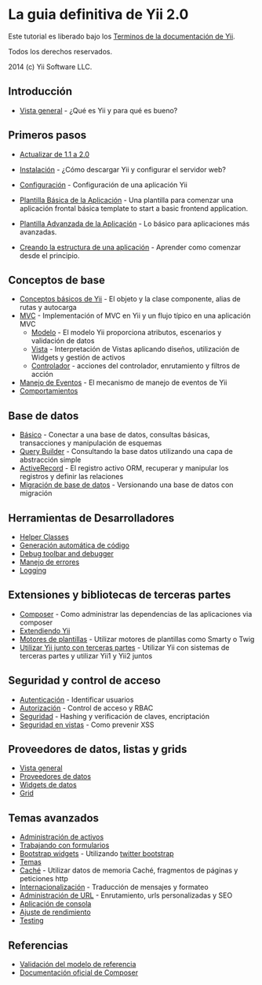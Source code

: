 La guia definitiva de Yii 2.0
==========================

Este tutorial es liberado bajo los [Terminos de la documentación de Yii](http://www.yiiframework.com/doc/terms/).

Todos los derechos reservados.

2014 (c) Yii Software LLC.

Introducción
------------

- [Vista general](overview.md) - ¿Qué es Yii y para qué es bueno?

Primeros pasos
-------------

- [Actualizar de 1.1 a 2.0](upgrade-from-v1.md)
- [Instalación](installation.md) - ¿Cómo descargar Yii y configurar el servidor web?
- [Configuración](configuration.md) - Configuración de una aplicación Yii

- [Plantilla Básica de la Aplicación](apps-basic.md) - Una plantilla para comenzar una aplicación frontal básica template to start a basic frontend application.
- [Plantilla Advanzada de la Aplicación](apps-advanced.md) - Lo básico para aplicaciones más avanzadas.

- [Creando la estructura de una aplicación](apps-own.md) - Aprender como comenzar desde el principio.

Conceptos de base
-------------

- [Conceptos básicos de Yii](basics.md) - El objeto y la clase componente, alias de rutas y autocarga
- [MVC](mvc.md) - Implementación of MVC en Yii y un flujo típico en una aplicación MVC
  - [Modelo](model.md) - El modelo Yii proporciona atributos, escenarios y validación de datos
  - [Vista](view.md) - Interpretación de Vistas aplicando diseños, utilización de Widgets y gestión de activos
  - [Controlador](controller.md) - acciones del controlador, enrutamiento y filtros de acción
- [Manejo de Eventos](events.md) - El mecanismo de manejo de eventos de Yii
- [Comportamientos](behaviors.md)

Base de datos
--------

- [Básico](database-basics.md) - Conectar a una base de datos, consultas básicas, transacciones y manipulación de esquemas
- [Query Builder](query-builder.md) - Consultando la base datos utilizando una capa de abstracción simple
- [ActiveRecord](active-record.md) - El registro activo ORM, recuperar y manipular los registros y definir las relaciones
- [Migración de base de datos](console-migrate.md) - Versionando una base de datos con migración

Herramientas de Desarrolladores
---------------------------

- [Helper Classes](helpers.md)
- [Generación automática de código](gii.md)
- [Debug toolbar and debugger](module-debug.md)
- [Manejo de errores](error.md)
- [Logging](logging.md)

Extensiones y bibliotecas de terceras partes
---------------------------------------

- [Composer](composer.md) - Como administrar las dependencias de las aplicaciones via composer
- [Extendiendo Yii](extensions.md)
- [Motores de plantillas](template.md) - Utilizar motores de plantillas como Smarty o Twig
- [Utilizar Yii junto con terceras partes](using-3rd-party-libraries.md) - Utilizar Yii con sistemas de terceras partes y utilizar Yii1 y Yii2 juntos

Seguridad y control de acceso
--------------------------

- [Autenticación](authentication.md) - Identificar usuarios
- [Autorización](authorization.md) - Control de acceso y RBAC
- [Seguridad](security.md) - Hashing y verificación de claves, encriptación
- [Seguridad en vistas](view.md#security) - Como prevenir XSS

Proveedores de datos, listas y grids
--------------------------------

- [Vista general](data-overview.md)
- [Proveedores de datos](data-providers.md)
- [Widgets de datos](data-widgets.md)
- [Grid](data-grid.md)

Temas avanzados
---------------

- [Administración de activos](assets.md)
- [Trabajando con formularios](form.md)
- [Bootstrap widgets](bootstrap-widgets.md) - Utilizando [twitter bootstrap](http://getbootstrap.com/)
- [Temas](theming.md)
- [Caché](caching.md) - Utilizar datos de memoria Caché, fragmentos de páginas y peticiones http
- [Internacionalización](i18n.md) - Traducción de mensajes y formateo
- [Administración de URL](url.md) - Enrutamiento, urls personalizadas y SEO
- [Aplicación de consola](console.md)
- [Ajuste de rendimiento](performance.md)
- [Testing](testing.md)

Referencias
----------

- [Validación del modelo de referencia](validation.md)
- [Documentación oficial de Composer](http://getcomposer.org)
